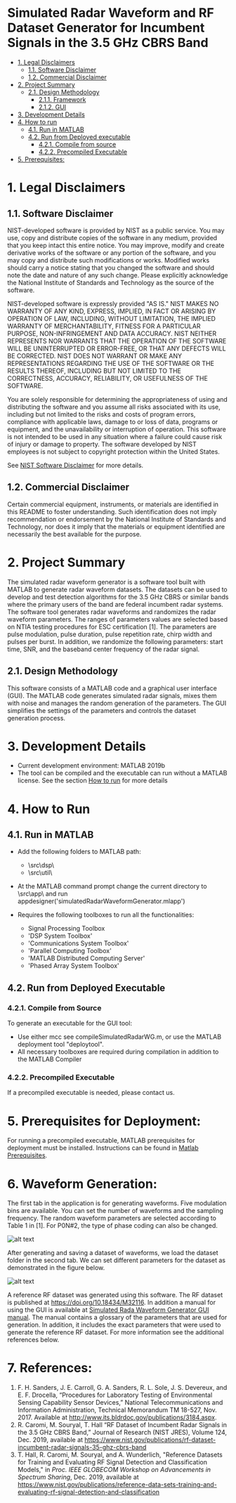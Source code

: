 # Simulated Radar Waveform and RF Dataset Generator for Incumbent Signals in the 3.5 GHz CBRS Band
<!-- TOC -->

- [1. Legal Disclaimers](#1-legal-disclaimers)
    - [1.1. Software Disclaimer](#11-software-disclaimer)
    - [1.2. Commercial Disclaimer](#12-commercial-disclaimer)
- [2. Project Summary](#2-project-summary)
    - [2.1. Design Methodology](#21-design-methodology)
        - [2.1.1. Framework](#211-framework)
        - [2.1.2. GUI](#212-gui)
- [3. Development Details](#3-development-details)
- [4. How to run](#4-how-to-run)
    - [4.1. Run in MATLAB](#41-run-in-matlab)
    - [4.2. Run from Deployed executable](#42-run-from-deployed-executable)
        - [4.2.1. Compile from source](#421-compile-from-source)
        - [4.2.2. Precompiled Executable](#422-precompiled-executable)
- [5. Prerequisites:](#5-prerequisites)

<!-- /TOC -->

# 1. Legal Disclaimers
## 1.1. Software Disclaimer
 NIST-developed software is provided by NIST as a public service. 
 You may use, copy and distribute copies of the software in any medium,
 provided that you keep intact this entire notice. You may improve,
 modify and create derivative works of the software or any portion of
 the software, and you may copy and distribute such modifications or
 works. Modified works should carry a notice stating that you changed
 the software and should note the date and nature of any such change.
 Please explicitly acknowledge the National Institute of Standards and
 Technology as the source of the software.
 
 NIST-developed software is expressly provided "AS IS." NIST MAKES NO
 WARRANTY OF ANY KIND, EXPRESS, IMPLIED, IN FACT OR ARISING BY
 OPERATION OF LAW, INCLUDING, WITHOUT LIMITATION, THE IMPLIED WARRANTY
 OF MERCHANTABILITY, FITNESS FOR A PARTICULAR PURPOSE, NON-INFRINGEMENT
 AND DATA ACCURACY. NIST NEITHER REPRESENTS NOR WARRANTS THAT THE
 OPERATION OF THE SOFTWARE WILL BE UNINTERRUPTED OR ERROR-FREE, OR
 THAT ANY DEFECTS WILL BE CORRECTED. NIST DOES NOT WARRANT OR MAKE ANY 
 REPRESENTATIONS REGARDING THE USE OF THE SOFTWARE OR THE RESULTS 
 THEREOF, INCLUDING BUT NOT LIMITED TO THE CORRECTNESS, ACCURACY,
 RELIABILITY, OR USEFULNESS OF THE SOFTWARE.
 
 You are solely responsible for determining the appropriateness of
 using and distributing the software and you assume all risks
 associated with its use, including but not limited to the risks and
 costs of program errors, compliance with applicable laws, damage to 
 or loss of data, programs or equipment, and the unavailability or
 interruption of operation. This software is not intended to be used in
 any situation where a failure could cause risk of injury or damage to
 property. The software developed by NIST employees is not subject to
 copyright protection within the United States.

 See [NIST Software Disclaimer](https://www.nist.gov/disclaimer) for more details.

## 1.2. Commercial Disclaimer
 Certain commercial equipment, instruments, or materials are identified in this README to foster understanding. Such identification does not imply recommendation or endorsement by the National Institute of Standards and Technology, nor does it imply that the materials or equipment identified are necessarily the best available for the purpose.
 
# 2. Project Summary

The simulated radar waveform generator is a software tool built with MATLAB to generate radar waveform datasets. The datasets can be used to develop and test detection algorithms for the 3.5 GHz CBRS or similar bands where the primary users of the band are federal incumbent radar systems. The software tool generates radar waveforms and randomizes the radar waveform parameters. The ranges of parameters values are selected based on NTIA testing procedures for ESC certification [1]. The parameters are pulse modulation, pulse duration, pulse repetition rate, chirp width and pulses per burst. In addition, we randomize the following parameters: start time, SNR, and the baseband center frequency of the radar signal.  

## 2.1. Design Methodology
This software consists of a MATLAB code and a graphical user interface (GUI). The MATLAB code generates simulated radar signals, mixes them with noise and manages the random generation of the parameters. The GUI simplifies the settings of the parameters and controls the dataset generation process.


# 3. Development Details
- Current development environment: MATLAB 2019b
- The tool can be compiled and the executable can run without a MATLAB license. See the section [How to run](#4-how-to-run) for more details

 # 4. How to Run
## 4.1. Run in MATLAB

* Add the following folders to MATLAB path:
    * \src\dsp\
    * \src\util\

* At the MATLAB command prompt change the current directory to \src\app\ and run appdesigner('simulatedRadarWaveformGenerator.mlapp')

* Requires the following toolboxes to run all the functionalities:
    * Signal Processing Toolbox
    * 'DSP System Toolbox'
    * 'Communications System Toolbox'
    * 'Parallel Computing Toolbox'
    * 'MATLAB Distributed Computing Server'
    * 'Phased Array System Toolbox'



## 4.2. Run from Deployed Executable

### 4.2.1. Compile from Source 
To generate an executable for the GUI tool:
* Use either mcc see compileSimulatedRadarWG.m, or use the MATLAB deployment tool "deploytool".
* All necessary toolboxes are required during compilation in addition to the MATLAB Compiler


### 4.2.2. Precompiled Executable
If a precompiled executable is needed, please contact us.
    
# 5. Prerequisites for Deployment:
For running a precompiled executable,  MATLAB prerequisites for deployment must be installed. Instructions can be found in [Matlab Prerequisites](docs/Matlab_Prerequisites.txt).

# 6. Waveform Generation:
The first tab in the application is for generating waveforms. Five modulation bins are available. You can set the number of waveforms and the sampling frequency. The random waveform parameters are selected according to Table 1 in [1]. For P0N#2, the type of phase coding can also be changed.

![alt text][GUI]

[GUI]: docs/figs/SimRadarWG_GUI.PNG "Simulated radar waveform generator GUI"

After generating and saving a dataset of waveforms, we load the dataset folder in the second tab. We can set different parameters for the dataset as demonstrated in the figure below. 

![alt text][GUINoiseAdder]

[GUINoiseAdder]: docs/figs/SimRadarWG_AWGN_GUI.PNG "Simulated radar waveform generator GUI noise addition"

A reference RF dataset was generated using this software. The RF dataset is published at https://doi.org/10.18434/M32116. 
In addition a manual for using the GUI is available at [Simulated Rada Waveform Generator GUI manual](docs/Simulated_Radar_Waveform_Generator_GUI_manual.pdf). The manual contains a glossary of the parameters that are used for generation. In addition, it includes the exact parameters that were used to generate the reference RF dataset. For more information see the additional references below. 

# 7. References:

1.	F. H. Sanders, J. E. Carroll, G. A. Sanders, R. L. Sole, J. S. Devereux, and E. F. Drocella, “Procedures for Laboratory Testing of Environmental Sensing Capability Sensor Devices,” National Telecommunications and Information Administration, Technical Memorandum TM 18-527, Nov. 2017. Available at http://www.its.bldrdoc.gov/publications/3184.aspx.
2.	R. Caromi, M. Souryal, T. Hall “RF Dataset of Incumbent Radar Signals in the 3.5 GHz CBRS Band,” Journal of Research (NIST JRES), Volume 124, Dec. 2019, available at https://www.nist.gov/publications/rf-dataset-incumbent-radar-signals-35-ghz-cbrs-band
3.	T. Hall, R. Caromi, M. Souryal, and A. Wunderlich, "Reference Datasets for Training and Evaluating RF Signal Detection and Classification Models," in *Proc. IEEE GLOBECOM Workshop on Advancements in Spectrum Sharing*, Dec. 2019, available at https://www.nist.gov/publications/reference-data-sets-training-and-evaluating-rf-signal-detection-and-classification



